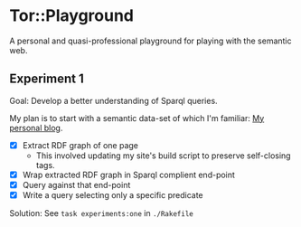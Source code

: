 # Tor::Playground

A personal and quasi-professional playground for playing with the semantic web.

## Experiment 1

Goal: Develop a better understanding of Sparql queries.

My plan is to start with a semantic data-set of which I'm familiar: [My personal blog](https://takeonrules.com).

- [X] Extract RDF graph of one page
  - This involved updating my site's build script to preserve self-closing tags.
- [X] Wrap extracted RDF graph in Sparql complient end-point
- [X] Query against that end-point
- [X] Write a query selecting only a specific predicate

Solution: See `task experiments:one` in `./Rakefile`
